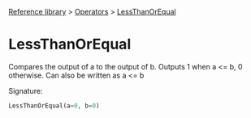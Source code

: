 [Reference library](../index.md) > [Operators](index.md) > [LessThanOrEqual](lessthanorequal.md)

# LessThanOrEqual

Compares the output of a to the output of b. Outputs 1 when a <= b, 0 otherwise. Can also be written as a <= b

Signature:
```python
LessThanOrEqual(a=0, b=0)
```
